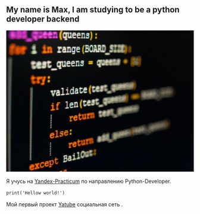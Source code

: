 ## My name is Max, I am studying to be a python developer backend

![python_icon](code150.jpg)


Я учусь на [Yandex-Practicum](https://practicum.yandex.ru) по направлению Python-Developer.

```markdown
print('Hellow world!')
```
Мой первый проект [Yatube](http://femakc.pythonanywhere.com/) социальная сеть .
